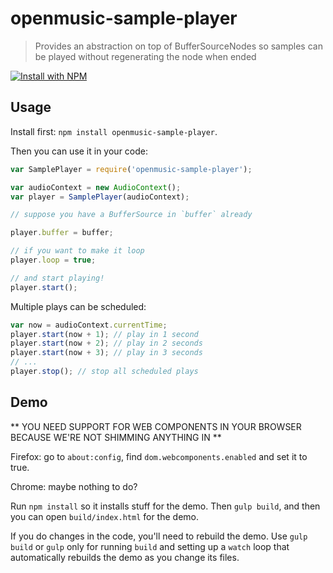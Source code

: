 # openmusic-sample-player

> Provides an abstraction on top of BufferSourceNodes so samples can be played without regenerating the node when ended

[![Install with NPM](https://nodei.co/npm/openmusic-sample-player.png?downloads=true&stars=true)](https://nodei.co/npm/openmusic-sample-player/)

## Usage

Install first: `npm install openmusic-sample-player`.

Then you can use it in your code:

```javascript
var SamplePlayer = require('openmusic-sample-player');

var audioContext = new AudioContext();
var player = SamplePlayer(audioContext);

// suppose you have a BufferSource in `buffer` already

player.buffer = buffer;

// if you want to make it loop
player.loop = true;

// and start playing!
player.start();

```

Multiple plays can be scheduled:

```javascript
var now = audioContext.currentTime;
player.start(now + 1); // play in 1 second
player.start(now + 2); // play in 2 seconds
player.start(now + 3); // play in 3 seconds
// ...
player.stop(); // stop all scheduled plays
```


## Demo

** YOU NEED SUPPORT FOR WEB COMPONENTS IN YOUR BROWSER BECAUSE WE'RE NOT SHIMMING ANYTHING IN **

Firefox: go to `about:config`, find `dom.webcomponents.enabled` and set it to true.

Chrome: maybe nothing to do?

Run `npm install` so it installs stuff for the demo. Then `gulp build`, and then you can open `build/index.html` for the demo.

If you do changes in the code, you'll need to rebuild the demo. Use `gulp build` or `gulp` only for running `build` and setting up a `watch` loop that automatically rebuilds the demo as you change its files.

